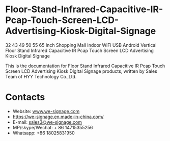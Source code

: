 # Floor-Stand-Infrared-Capacitive-IR-Pcap-Touch-Screen-LCD-Advertising-Kiosk-Digital-Signage
32 43 49 50 55 65 Inch Shopping Mall Indoor WiFi USB Android Vertical Floor Stand Infrared Capacitive IR Pcap Touch Screen LCD Advertising Kiosk Digital Signage

This is the documentation for Floor Stand Infrared Capacitive IR Pcap Touch Screen LCD Advertising Kiosk Digital Signage products, written by Sales Team of HYY Technology Co.,Ltd.

# Contacts
- Website: www.we-signage.com
- https://we-signage.en.made-in-china.com/
- E-mail: sales3@we-signage.com
- MP/skype/Wechat: + 86 14715355256
- Whatsapp: +86 18025831950
